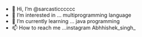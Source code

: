 - 👋 Hi, I’m @sarcasticccccc
- 👀 I’m interested in ... multiprogramming language 
- 🌱 I’m currently learning ... java programming
- 📫 How to reach me ...instagram Abhhishek_singh_

<!---
sarcasticccccc/sarcasticccccc is a ✨ special ✨ repository because its `README.md` (this file) appears on your GitHub profile.
You can click the Preview link to take a look at your changes.
--->

